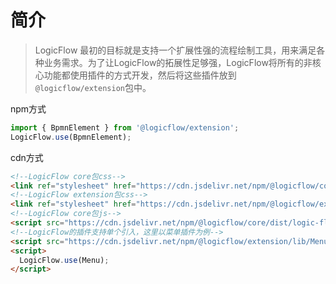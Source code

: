 # 简介

> LogicFlow 最初的目标就是支持一个扩展性强的流程绘制工具，用来满足各种业务需求。为了让LogicFlow的拓展性足够强，LogicFlow将所有的非核心功能都使用插件的方式开发，然后将这些插件放到`@logicflow/extension`包中。

npm方式
```js
import { BpmnElement } from '@logicflow/extension';
LogicFlow.use(BpmnElement);
```

cdn方式

```html
<!--LogicFlow core包css-->
<link ref="stylesheet" href="https://cdn.jsdelivr.net/npm/@logicflow/core/dist/style/index.css" />
<!--LogicFlow extension包css-->
<link ref="stylesheet" href="https://cdn.jsdelivr.net/npm/@logicflow/extension/lib/style/index.css" />
<!--LogicFlow core包js-->
<script src="https://cdn.jsdelivr.net/npm/@logicflow/core/dist/logic-flow.js"></script>
<!--LogicFlow的插件支持单个引入，这里以菜单插件为例-->
<script src="https://cdn.jsdelivr.net/npm/@logicflow/extension/lib/Menu.js"></script>
<script>
  LogicFlow.use(Menu);
</script>
```

